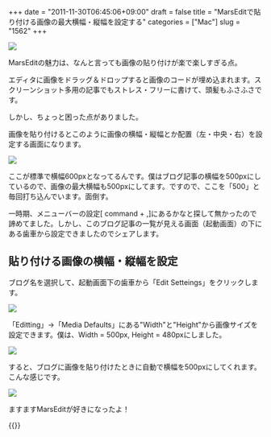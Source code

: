 +++
date = "2011-11-30T06:45:06+09:00"
draft = false
title = "MarsEditで貼り付ける画像の最大横幅・縦幅を設定する"
categories = ["Mac"]
slug = "1562"
+++

![](/images/2011/11/1562_1.png)

MarsEditの魅力は、なんと言っても画像の貼り付けが楽で楽しすぎる点。

エディタに画像をドラッグ＆ドロップすると画像のコードが埋め込まれます。スクリーンショット多用の記事でもストレス・フリーに書けて、頭髪もふさふさです。

しかし、ちょっと困った点がありました。

画像を貼り付けるとこのように画像の横幅・縦幅とか配置（左・中央・右）を設定する画面になります。

![](/images/2011/11/1562_2.png)

ここが標準で横幅600pxとなってるんです。僕はブログ記事の横幅を500pxにしているので、画像の最大横幅も500pxにしてます。ですので、ここを「500」と毎回打ち込んでいます。面倒す。

一時期、メニューバーの設定[ command + ,]にあるかなと探して無かったので諦めてました。しかし、このブログ記事の一覧が見える画面（起動画面）の下にある歯車から設定できましたのでシェアします。

## 貼り付ける画像の横幅・縦幅を設定

ブログ名を選択して、起動画面下の歯車から「Edit Setteings」をクリックします。

![](/images/2011/11/1562_3.png)

「Editting」→「Media Defaults」にある"Width"と"Height"から画像サイズを設定できます。僕は、Width = 500px, Height = 480pxにしました。

![](/images/2011/11/1562_4.png)

すると、ブログに画像を貼り付けたときに自動で横幅を500pxにしてくれます。こんな感じです。

![](/images/2011/11/1562_5.png)

ますますMarsEditが好きになったよ！

{{<app id="402376225" title="MarsEdit 3.4（￥3,450）" src="http://a2.mzstatic.com/us/r1000/077/Purple/f7/fa/95/mzi.wavznjyq.100x100-75.png">}}
